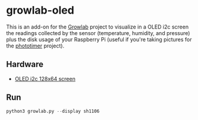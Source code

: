 # growlab-oled

This is an add-on for the [Growlab](https://github.com/alexellis/growlab) project to visualize in a OLED i2c screen the readings collected by the sensor (temperature, humidity, and pressure) plus the disk usage of your Raspberry Pi (useful if you're taking pictures for the [phototimer](https://github.com/alexellis/phototimer) project).

## Hardware

- [OLED i2c 128x64 screen](https://www.amazon.es/gp/product/B07T2H5QXC/ref=ppx_yo_dt_b_asin_title_o03_s00?ie=UTF8&psc=1)

## Run

```python
python3 growlab.py --display sh1106
```

